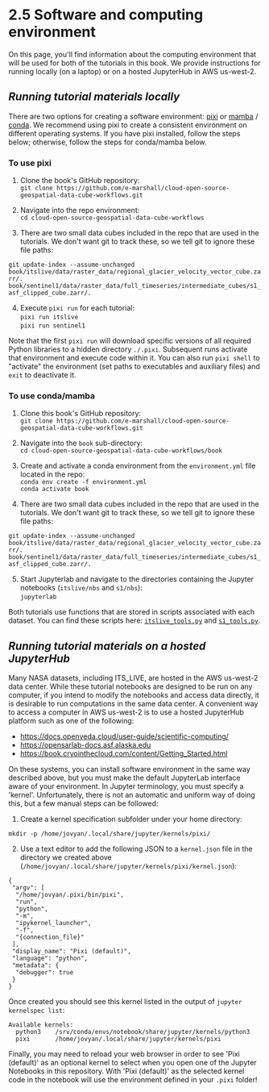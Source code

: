 # 2.5 Software and computing environment

On this page, you'll find information about the computing environment that will be used for both of the tutorials in this book. We provide instructions for running locally (on a laptop) or on a hosted JupyterHub in AWS us-west-2.

## *Running tutorial materials locally*

There are two options for creating a software environment: [pixi](https://pixi.sh/latest/) or [mamba](https://mamba.readthedocs.io/en/latest/) / [conda](https://docs.conda.io/projects/conda/en/latest/user-guide/getting-started.html). We recommend using pixi to create a consistent environment on different operating systems. If you have pixi installed, follow the steps below; otherwise, follow the steps for conda/mamba below.

### To use pixi
1. Clone the book's GitHub repository:   
    ```git clone https://github.com/e-marshall/cloud-open-source-geospatial-data-cube-workflows.git```

2. Navigate into the repo environment:  
```cd cloud-open-source-geospatial-data-cube-workflows```

3. There are two small data cubes included in the repo that are used in the tutorials. We don't want git to track these, so we tell git to ignore these file paths:

```git update-index --assume-unchanged book/itslive/data/raster_data/regional_glacier_velocity_vector_cube.zarr/. book/sentinel1/data/raster_data/full_timeseries/intermediate_cubes/s1_asf_clipped_cube.zarr/.```

4. Execute `pixi run` for each tutorial:  
```pixi run itslive```  
```pixi run sentinel1```  

Note that the first `pixi run` will download specific versions of all required Python libraries to a hidden directory `./.pixi`. Subsequent runs activate that environment and execute code within it. You can also run `pixi shell` to "activate" the environment (set paths to executables and auxiliary files) and `exit` to deactivate it. 

### To use conda/mamba

1. Clone this book's GitHub repository:  
```git clone https://github.com/e-marshall/cloud-open-source-geospatial-data-cube-workflows.git```

2. Navigate into the `book` sub-directory:    
```cd cloud-open-source-geospatial-data-cube-workflows/book```

3. Create and activate a conda environment from the `environment.yml` file located in the repo:  
```conda env create -f environment.yml```  
```conda activate book```

4. There are two small data cubes included in the repo that are used in the tutorials. We don't want git to track these, so we tell git to ignore these file paths:

```git update-index --assume-unchanged book/itslive/data/raster_data/regional_glacier_velocity_vector_cube.zarr/. book/sentinel1/data/raster_data/full_timeseries/intermediate_cubes/s1_asf_clipped_cube.zarr/.```

5. Start Jupyterlab and navigate to the directories containing the Jupyter notebooks (`itslive/nbs` and `s1/nbs`):    
```jupyterlab```

Both tutorials use functions that are stored in scripts associated with each dataset. You can find these scripts here: [`itslive_tools.py`](../itslive/nbs/itslive_tools.py) and [`s1_tools.py`](../sentinel1/nbs/s1_tools.py).


## *Running tutorial materials on a hosted JupyterHub*

Many NASA datasets, including ITS_LIVE, are hosted in the AWS us-west-2 data center. While these tutorial notebooks are designed to be run on any computer, if you intend to modify the notebooks and access data directly, it is desirable to run computations in the same data center. A convenient way to access a computer in AWS us-west-2 is to use a hosted JupyterHub platform such as one of the following:

- https://docs.openveda.cloud/user-guide/scientific-computing/
- https://opensarlab-docs.asf.alaska.edu
- https://book.cryointhecloud.com/content/Getting_Started.html

On these systems, you can install software environment in the same way described above, but you must make the default JupyterLab interface aware of your environment. In Jupyter terminology, you must specify a 'kernel'. Unfortunately, there is not an automatic and uniform way of doing this, but a few manual steps can be followed:

1. Create a kernel specification subfolder under your home directory:
```
mkdir -p /home/jovyan/.local/share/jupyter/kernels/pixi/
```

2. Use a text editor to add the following JSON to a `kernel.json` file in the directory we created above (`/home/jovyan/.local/share/jupyter/kernels/pixi/kernel.json`):
```
{
 "argv": [
  "/home/jovyan/.pixi/bin/pixi",
  "run",
  "python",
  "-m",
  "ipykernel_launcher",
  "-f",
  "{connection_file}"
 ],
 "display_name": "Pixi (default)",
 "language": "python",
 "metadata": {
  "debugger": true
 }
}
```

Once created you should see this kernel listed in the output of `jupyter kernelspec list`:
```
Available kernels:
  python3    /srv/conda/envs/notebook/share/jupyter/kernels/python3
  pixi       /home/jovyan/.local/share/jupyter/kernels/pixi
```

Finally, you may need to reload your web browser in order to see 'Pixi (default)' as an optional kernel to select when you open one of the Jupyter Notebooks in this repository. With 'Pixi (default)' as the selected kernel code in the notebook will use the environment defined in your `.pixi` folder!




